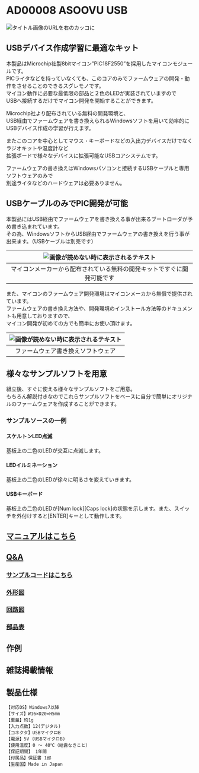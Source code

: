 # AD00008 ASOOVU USB

![タイトル画像のURLを右のカッコに](https://bit-trade-one.co.jp/wp/wp-content/uploads/2014/03/d6283ed92b1b6b533e215b82fcda64ce.png)

## USBデバイス作成学習に最適なキット

本製品はMicrochip社製8bitマイコン”PIC18F2550”を採用したマイコンモジュールです。  
PICライタなどを持っていなくても、このコアのみでファームウェアの開発・動作をさせることのできるスグレモノです。  
マイコン動作に必要な最低限の部品と２色のLEDが実装されていますので  
USBへ接続するだけでマイコン開発を開始することができます。

Microchip社より配布されている無料の開発環境と、  
USB経由でファームウェアを書き換えられるWindowsソフトを用いて効率的にUSBデバイス作成の学習が行えます。

またこのコアを中心としてマウス・キーボードなどの入出力デバイスだけでなくラジオキットや温度計など  
拡張ボードで様々なデバイスに拡張可能なUSBコアシステムです。  

ファームウェアの書き換えはWindowsパソコンと接続するUSBケーブルと専用ソフトウェアのみで  
別途ライタなどのハードウェアは必要ありません。

## USBケーブルのみでPIC開発が可能

本製品にはUSB経由でファームウェアを書き換える事が出来るブートローダが予め書き込まれています。  
その為、WindowsソフトからUSB経由でファームウェアの書き換えを行う事が出来ます。（USBケーブルは別売です）  

|![画像が読めない時に表示されるテキスト](https://bit-trade-one.co.jp/wp/wp-content/uploads/2014/03/MPLAB-PIC-Microchip-Software.png)|
|:---:|
|マイコンメーカーから配布されている無料の開発キットですぐに開発可能です|

また、マイコンのファームウェア開発環境はマイコンメーカから無償で提供されています。  
ファームウェアの書き換え方法や、開発環境のインストール方法等のドキュメントも用意しておりますので、  
マイコン開発が初めての方でも簡単にお使い頂けます。

|![画像が読めない時に表示されるテキスト](https://bit-trade-one.co.jp/wp/wp-content/uploads/2014/03/fw01.jpg)|
|:---:|
|ファームウェア書き換えソフトウェア|

## 様々なサンプルソフトを用意

組立後、すぐに使える様々なサンプルソフトをご用意。  
もちろん解説付きなのでこれらサンプルソフトをベースに自分で簡単にオリジナルのファームウェアを作成することができます。

### サンプルソースの一例

#### スケルトンLED点滅
基板上の二色のLEDが交互に点滅します。

#### LEDイルミネーション
基板上の二色のLEDが徐々に明るさを変えていきます。

#### USBキーボード
基板上の二色のLEDが[Num lock][Caps lock]の状態を示します。また、スイッチを外付けすると[ENTER]キーとして動作します。


## [マニュアルはこちら](https://github.com/bit-trade-one/AD00008-ASOOVU_USB/blob/master/Manual/AD00008_manual.pdf)

## [Q&A](https://github.com/bit-trade-one/-ADXXXXX-Template/blob/master/FAQ.md)

### [サンプルコードはこちら](https://github.com/bit-trade-one/AD00008-ASOOVU_USB/tree/master/Sample)  

### [外形図](https://github.com/bit-trade-one/AD00008-ASOOVU_USB/blob/master/Dimensions/AD00008_dimensions.pdf)

### [回路図](https://github.com/bit-trade-one/-ADXXXXX-Templateo/blob/master/Schematics/-ADXXXXX-Template-Schematics.pdf)

### [部品表](https://github.com/bit-trade-one/AD00008-ASOOVU_USB/blob/master/Partslist/AD00008_bom.pdf)


## 作例

## 雑誌掲載情報

## 製品仕様
    【対応OS】Windows7以降
    【サイズ】W16×D20×H5mm
    【重量】約1g
    【入力点数】12(デジタル)
    【コネクタ】USBマイクロB
    【電源】5V (USBマイクロB)
    【使用温度】0 ～ 40℃（結露なきこと）
    【保証期間】 1年間
    【付属品】保証書 1部
    【生産国】Made in Japan
